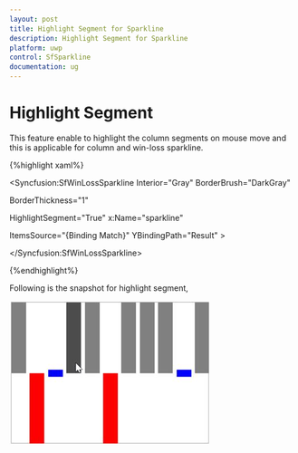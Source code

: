```yaml
---
layout: post
title: Highlight Segment for Sparkline
description: Highlight Segment for Sparkline
platform: uwp
control: SfSparkline
documentation: ug
---
```

# Highlight Segment

This feature enable to highlight the column segments on mouse move and this is applicable for column and win-loss sparkline.

{%highlight xaml%}

<Syncfusion:SfWinLossSparkline Interior="Gray" BorderBrush="DarkGray" 

BorderThickness="1" 

HighlightSegment="True" x:Name="sparkline"  

ItemsSource="{Binding Match}" YBindingPath="Result" >

</Syncfusion:SfWinLossSparkline>

{%endhighlight%}

Following is the snapshot for highlight segment,

![Highlighted SfWinLossSparkline segment](Highlight-Segment_images/HighlightSegment_img1.jpeg)
